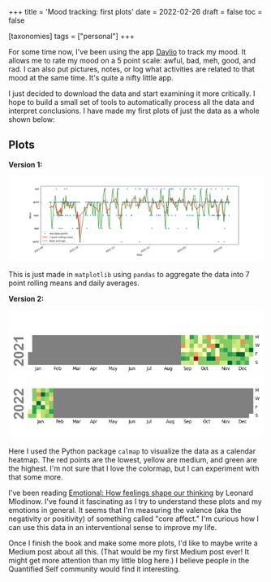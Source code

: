 +++
title = 'Mood tracking: first plots'
date = 2022-02-26
draft = false
toc = false

[taxonomies]
tags = ["personal"]
+++

For some time now, I've been using the app [Daylio](https://daylio.net/) to track my mood. It allows me to rate
my mood on a 5 point scale: awful, bad, meh, good, and rad. I can also put pictures, notes, or log what activities are
related to that mood at the same time. It's quite a nifty little app.

I just decided to download the data and start examining it more critically.
I hope to build a small set of tools to automatically process all the data and interpret conclusions. I have made
my first plots of just the data as a whole shown below:

## Plots

**Version 1:**

![basic mood plot](mood_basic.png)

This is just made in `matplotlib` using `pandas` to aggregate the data into 7 point rolling means and daily averages.

**Version 2:**

![calendar mood plot](mood_calendar.png)

Here I used the Python package `calmap` to visualize the data as a calendar heatmap. The red points are the lowest,
yellow are medium, and green are the highest. I'm not sure that I love the colormap,
but I can experiment with that some more.

I've been reading [Emotional: How feelings shape our thinking](https://www.amazon.com/Emotional-How-Feelings-Shape-Thinking-ebook/dp/B091PJ8BSJ/ref=sr_1_3?keywords=emotional&qid=1644201936&sr=8-3)
by Leonard Mlodinow. I've found it fascinating as I try to understand these plots and my emotions in general.
It seems that I'm measuring the valence (aka the negativity or positivity) of something called "core affect."
I'm curious how I can use this data in an interventional sense to improve my life.

Once I finish the book and make some more plots, I'd like to maybe write a Medium post about all this.
(That would be my first Medium post ever! It might get more attention than my little blog here.)
I believe people in the Quantified Self community would find it interesting.
